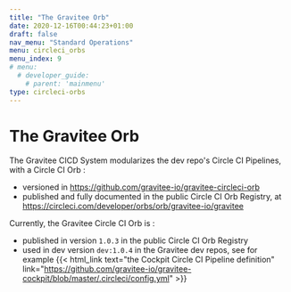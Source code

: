 ```yaml
---
title: "The Gravitee Orb"
date: 2020-12-16T00:44:23+01:00
draft: false
nav_menu: "Standard Operations"
menu: circleci_orbs
menu_index: 9
# menu:
  # developer_guide:
    # parent: 'mainmenu'
type: circleci-orbs
---
```


# The Gravitee Orb

The Gravitee CICD System modularizes the dev repo's Circle CI Pipelines, with a Circle CI Orb :
* versioned in https://github.com/gravitee-io/gravitee-circleci-orb
* published and fully documented in the public Circle CI Orb Registry, at https://circleci.com/developer/orbs/orb/gravitee-io/gravitee

Currently, the Gravitee Circle CI Orb is :
* published in version `1.0.3` in the public Circle CI Orb Registry
* used in dev version `dev:1.0.4` in the Gravitee dev repos, see for example {{< html_link text="the Cockpit Circle CI Pipeline definition" link="https://github.com/gravitee-io/gravitee-cockpit/blob/master/.circleci/config.yml" >}}
